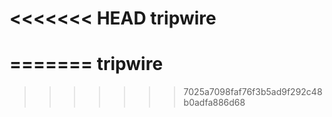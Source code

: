 <<<<<<< HEAD
tripwire
=======
=======
tripwire
========
>>>>>>> 7025a7098faf76f3b5ad9f292c48b0adfa886d68


